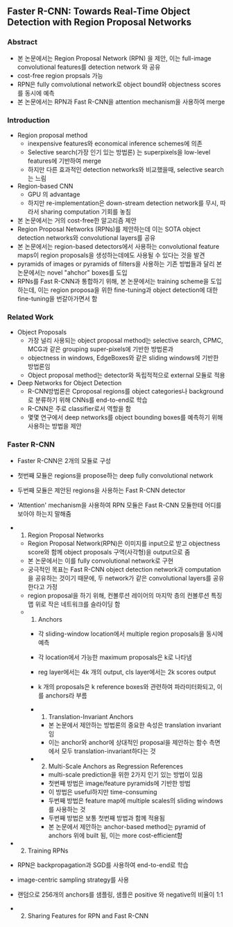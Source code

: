 ## Faster R-CNN: Towards Real-Time Object Detection with Region Proposal Networks

### Abstract
- 본 논문에서는 Region Proposal Network (RPN) 을 제안, 이는 full-image convolutional features를 detection network 와 공유
- cost-free region propsals 가능
- RPN은 fully comvolutional network로 object bound와 objectness scores를 동시에 예측
- 본 논문에서는 RPN과 Fast R-CNN을 attention mechanism을 사용하여 merge

### Introduction
- Region proposal method
  - inexpensive features와 economical inference schemes에 의존
  - Selective search(가장 인기 있는 방법론) 는 superpixels을 low-level features에 기반하여 merge
  - 하지만 다른 효과적인 detection networks와 비교했을때, selective search는 느림
- Region-based CNN
  - GPU 의 advantage
  - 하지만 re-implementation은 down-stream detection network를 무시, 따라서 sharing computation 기회를 놓침
- 본 논문에서는 거의 cost-free한 알고리즘 제안
- Region Proposal Networks (RPNs)를 제안하는데 이는 SOTA object detection networks와 convolutional layers를 공유
- 본 논문에서는 region-based detectors에서 사용하는 convolutional feature maps이 region proposals을 생성하는데에도 사용될 수 있다는 것을 발견
- pyramids of images or pyramids of filters을 사용하는 기존 방법들과 달리 본 논문에서는 novel "ahchor" boxes를 도입
- RPNs를 Fast R-CNN과 통합하기 위해, 본 논문에서는 training scheme을 도입하는데, 이는 region proposa을 위한 fine-tuning과 object detection에 대한 fine-tuning을 번갈아가면서 함


### Related Work
- Object Proposals
  - 가장 널리 사용되는 object proposal method는 selective search, CPMC, MCG과 같은 grouping super-pixels에 기반한 방법론과
  - objectness in windows, EdgeBoxes와 같은 sliding windows에 기반한 방법론임
  - Object proposal method는 detector와 독립적적으로 external 모듈로 적용
- Deep Networks for Object Detection
  - R-CNN방법론은 Cproposal regions를 object categories나 background로 분류하기 위해 CNNs를 end-to-end로 학습
  - R-CNN은 주로 classifier로서 역할을 함
  - 몇몇 연구에서 deep networks를 object bounding boxes를 예측하기 위해 사용하는 방법을 제안
  
### Faster R-CNN
- Faster R-CNN은 2개의 모듈로 구성
- 첫번째 모듈은 regions을 propose하는 deep fully convolutional network
- 두번째 모듈은 제안된 regions을 사용하는 Fast R-CNN detector
- 'Attention' mechanism을 사용하여 RPN 모듈은 Fast R-CNN 모듈한테 어디를 보아야 하는지 말해줌
- 1) Region Proposal Networks
  - Region Proposal Network(RPN)은 이미지를 input으로 받고 objectness score와 함께 object proposals 구역(사각형)을 output으로 줌
  - 본 논문에서는 이를 fully convolutional network로 구현
  - 궁극적인 목표는 Fast R-CNN object detection network과 computation을 공유하는 것이기 때문에, 두 network가 같은 convolutional layers를 공유한다고 가정
  - region proposal을 하기 위해, 컨볼루션 레이어의 마지막 층의 컨볼루션 특징 맵 위로 작은 네트워크를 슬라이딩 함
  - 1. Anchors
    - 각 sliding-window location에서 multiple region proposals을 동시에 예측
    - 각 location에서 가능한 maximum proposals은 k로 나타냄
    - reg layer에서는 4k 개의 output, cls layer에서는 2k scores output
    - k 개의 proposals은 k reference boxes와 관련하여 파라미터화되고, 이를 anchors라 부름
    
    - 1. Translation-Invariant Anchors
       - 본 논문에서 제안하는 방법론의 중요한 속성은 translation invariant 임
       - 이는 anchor와 anchor에 상대적인 proposal을 제안하는 함수 측면에서 모두 translation-invariant하다는 것
    - 2. Multi-Scale Anchors as Regression References
       - multi-scale prediction을 위한 2가지 인기 있는 방법이 있음
       - 첫번째 방법은 image/feature pyramids에 기반한 방법
       - 이 방법은 useful하지만 time-consuming
       - 두번째 방법은 feature map에 multiple scales의 sliding windows를 사용하는 것
       - 두번째 방법은 보통 첫번째 방법과 함께 적용됨
       - 본 논문에서 제안하는 anchor-based method는 pyramid of anchors 위에 built 됨, 이는 more cost-efficient함
       
 - 2. Training RPNs
  - RPN은 backpropagation과 SGD를 사용하여 end-to-end로 학습
  - image-centric sampling strategy를 사용
  - 랜덤으로 256개의 anchors를 샘플링, 샘플은 positive 와 negative의 비율이 1:1
 
 - 2) Sharing Features for RPN and Fast R-CNN
 

  
